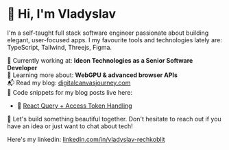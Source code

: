 # 👋 Hi, I'm Vladyslav

I'm a self-taught full stack software engineer passionate about building elegant, user-focused apps. I my favourite tools and technologies lately are: TypeScript, Tailwind, Threejs, Figma.

🚀 Currently working at: **Ideon Technologies as a Senior Software Developer**  
🧠 Learning more about: **WebGPU & advanced browser APIs**  
📬 Read my blog: [digitalcanvasjourney.com](https://www.digitalcanvasjourney.com/)  
📂 Code snippets for my blog posts live here:

- 🔐 [React Query + Access Token Handling](https://github.com/digitalcanvasjourney/blog-examples/blob/main/react-query-access-token/)

🌱 Let's build something beautiful together.
Don't hesitate to reach out if you have an idea or just want to chat about tech!

Here's my linkedin: [linkedin.com/in/vladyslav-rechkoblit](https://www.linkedin.com/in/vladyslav-rechkoblit-b8277515a)
